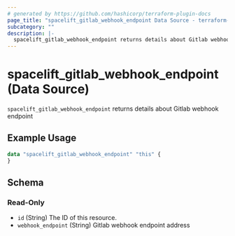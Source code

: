```yaml
---
# generated by https://github.com/hashicorp/terraform-plugin-docs
page_title: "spacelift_gitlab_webhook_endpoint Data Source - terraform-provider-spacelift"
subcategory: ""
description: |-
  spacelift_gitlab_webhook_endpoint returns details about Gitlab webhook endpoint
---
```


# spacelift_gitlab_webhook_endpoint (Data Source)

`spacelift_gitlab_webhook_endpoint` returns details about Gitlab webhook endpoint

## Example Usage

```terraform
data "spacelift_gitlab_webhook_endpoint" "this" {
}
```

<!-- schema generated by tfplugindocs -->
## Schema

### Read-Only

- `id` (String) The ID of this resource.
- `webhook_endpoint` (String) Gitlab webhook endpoint address


